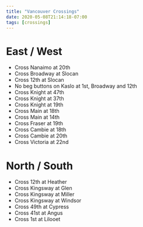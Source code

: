 ```yaml
---
title: "Vancouver Crossings"
date: 2020-05-08T21:14:18-07:00
tags: [crossings]
---
```


# East / West

* Cross Nanaimo at 20th
* Cross Broadway at Slocan
* Cross 12th at Slocan
* No beg buttons on Kaslo at 1st, Broadway and 12th
* Cross Knight at 47th
* Cross Knight at 37th
* Cross Knight at 19th
* Cross Main at 18th
* Cross Main at 14th
* Cross Fraser at 19th
* Cross Cambie at  18th
* Cross Cambie at 20th
* Cross Victoria at 22nd

# North / South	

* Cross 12th at Heather
* Cross Kingsway at Glen
* Cross Kingsway at Miller
* Cross Kingsway at Windsor
* Cross 49th at Cypress
* Cross 41st at Angus
* Cross 1st at Lilooet

